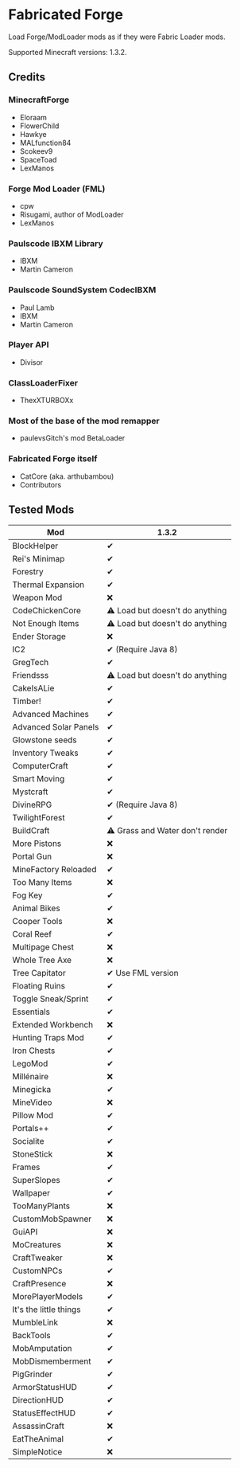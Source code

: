 # Fabricated Forge

Load Forge/ModLoader mods as if they were Fabric Loader mods.

Supported Minecraft versions: 1.3.2.

## Credits
### MinecraftForge
- Eloraam
- FlowerChild
- Hawkye
- MALfunction84
- Scokeev9
- SpaceToad
- LexManos

### Forge Mod Loader (FML)
- cpw
- Risugami, author of ModLoader
- LexManos

### Paulscode IBXM Library
- IBXM
- Martin Cameron

### Paulscode SoundSystem CodecIBXM
- Paul Lamb
- IBXM
- Martin Cameron

### Player API
- Divisor

### ClassLoaderFixer
- ThexXTURBOXx

### Most of the base of the mod remapper
- paulevsGitch's mod BetaLoader

### Fabricated Forge itself
- CatCore (aka. arthubambou)
- Contributors


## Tested Mods
| Mod                    | 1.3.2                          |
|------------------------|--------------------------------|
| BlockHelper            | ✔                              |
| Rei's Minimap          | ✔                              |
| Forestry               | ✔                              |
| Thermal Expansion      | ✔                              |
| Weapon Mod             | ❌                              |
| CodeChickenCore        | ⚠ Load but doesn't do anything |
| Not Enough Items       | ⚠ Load but doesn't do anything |
| Ender Storage          | ❌                              |
| IC2                    | ✔ (Require Java 8)             |
| GregTech               | ✔                              |
| Friendsss              | ⚠ Load but doesn't do anything |
| CakeIsALie             | ✔                              |
| Timber!                | ✔                              |
| Advanced Machines      | ✔                              |
| Advanced Solar Panels  | ✔                              |
| Glowstone seeds        | ✔                              |
| Inventory Tweaks       | ✔                              |
| ComputerCraft          | ✔                              |
| Smart Moving           | ✔                              |
| Mystcraft              | ✔                              |
| DivineRPG              | ✔ (Require Java 8)             |
| TwilightForest         | ✔                              |
| BuildCraft             | ⚠ Grass and Water don't render |
| More Pistons           | ❌                              |
| Portal Gun             | ❌                              |
| MineFactory Reloaded   | ✔                              |
| Too Many Items         | ❌                              |
| Fog Key                | ✔                              |
| Animal Bikes           | ✔                              |
| Cooper Tools           | ❌                              |
| Coral Reef             | ✔                              |
| Multipage Chest        | ❌                              |
| Whole Tree Axe         | ❌                              |
| Tree Capitator         | ✔ Use FML version              |
| Floating Ruins         | ✔                              |
| Toggle Sneak/Sprint    | ✔                              |
| Essentials             | ✔                              |
| Extended Workbench     | ❌                              |
| Hunting Traps Mod      | ✔                              |
| Iron Chests            | ✔                              |
| LegoMod                | ✔                              |
| Millénaire             | ❌                              |
| Minegicka              | ✔                              |
| MineVideo              | ❌                              |
| Pillow Mod             | ✔                              |
| Portals++              | ✔                              |
| Socialite              | ✔                              |
| StoneStick             | ❌                              |
| Frames                 | ✔                              |
| SuperSlopes            | ✔                              |
| Wallpaper              | ✔                              |
| TooManyPlants          | ❌                              |
| CustomMobSpawner       | ❌                              |
| GuiAPI                 | ❌                              |
| MoCreatures            | ❌                              |
| CraftTweaker           | ❌                              |
| CustomNPCs             | ✔                              |
| CraftPresence          | ❌                              |
| MorePlayerModels       | ✔                              |
| It's the little things | ✔                              |
| MumbleLink             | ❌                              |
| BackTools              | ✔                              |
| MobAmputation          | ✔                              |
| MobDismemberment       | ✔                              |
| PigGrinder             | ✔                              |
| ArmorStatusHUD         | ✔                              |
| DirectionHUD           | ✔                              |
| StatusEffectHUD        | ✔                              |
| AssassinCraft          | ❌                              |
| EatTheAnimal           | ✔                              |
| SimpleNotice           | ❌                              |